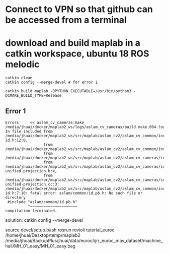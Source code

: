 # Connect to VPN so that github can be accessed from a terminal
# download and build maplab in a catkin workspace, ubuntu 18 ROS melodic
```
catkin clean
catkin config --merge-devel # for error 1

catkin build maplab -DPYTHON_EXECUTABLE=/usr/bin/python3 -DCMAKE_BUILD_TYPE=Release
```

## Error 1
```
Errors     << aslam_cv_cameras:make /media/jhuai/docker/maplab2_ws/logs/aslam_cv_cameras/build.make.004.log                                                                                                
In file included from /media/jhuai/docker/maplab2_ws/src/maplab/aslam_cv2/aslam_cv_common/include/aslam/common/unique-id.h:12:0,
                 from /media/jhuai/docker/maplab2_ws/src/maplab/aslam_cv2/aslam_cv_common/include/aslam/common/sensor.h:7,
                 from /media/jhuai/docker/maplab2_ws/src/maplab/aslam_cv2/aslam_cv_cameras/include/aslam/cameras/camera.h:16,
                 from /media/jhuai/docker/maplab2_ws/src/maplab/aslam_cv2/aslam_cv_cameras/include/aslam/cameras/camera-unified-projection.h:4,
                 from /media/jhuai/docker/maplab2_ws/src/maplab/aslam_cv2/aslam_cv_cameras/src/camera-unified-projection.cc:3:
/media/jhuai/docker/maplab2_ws/src/maplab/aslam_cv2/aslam_cv_common/include/aslam/common/internal/unique-id.h:7:10: fatal error: aslam/common/id.pb.h: No such file or directory
 #include "aslam/common/id.pb.h"
          ^~~~~~~~~~~~~~~~~~~~~~
compilation terminated.

```
solution: catkin config --merge-devel 

source devel/setup.bash
rosrun rovioli tutorial_euroc /home/jhuai/Desktop/temp/maplab2 /media/jhuai/BackupPlus/jhuai/data/euroc/ijrr_euroc_mav_dataset/machine_hall/MH_01_easy/MH_01_easy.bag
